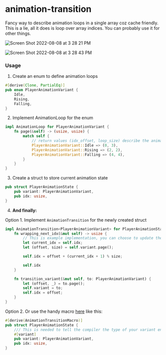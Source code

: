 # animation-transition

Fancy way to describe animation loops in a single array coz cache friendly.
This is a lie, all it does is loop over array indices.
You can probably use it for other things.

![Screen Shot 2022-08-08 at 3 28 21 PM](https://user-images.githubusercontent.com/11029896/183836973-f002f30f-8ac2-4717-8240-b1a9ecb70813.png)

![Screen Shot 2022-08-08 at 3 28 43 PM](https://user-images.githubusercontent.com/11029896/183836987-f1f6dce6-871e-4e5a-8da3-841734043c46.png)

### Usage

1. Create an enum to define animation loops

```Rust
#[derive(Clone, PartialEq)]
pub enum PlayerAnimationVariant {
    Idle,
    Rising,
    Falling,
}
```

2. Implement AnimationLoop for the enum

```Rust
impl AnimationLoop for PlayerAnimationVariant {
    fn page(&self) -> (usize, usize) {
        match self {
            // return values (idx_offset, loop_size) describe the animation loop
            PlayerAnimationVariant::Idle => (0, 3),
            PlayerAnimationVariant::Rising => (2, 2),
            PlayerAnimationVariant::Falling => (4, 4),
        }
    }
}
```

3. Create a struct to store current animation state

```Rust
pub struct PlayerAnimationState {
    pub variant: PlayerAnimationVariant,
    pub idx: usize,
}
```

4. **And finally:**

Option 1. Implement `AnimationTransition` for the newly created struct

```Rust
impl AnimationTransition<PlayerAnimationVariant> for PlayerAnimationState {
    fn wrapping_next_idx(&mut self) -> usize {
        // This is example implementation, you can choose to update the page however you like
        let current_idx = self.idx;
        let (offset, size) = self.variant.page();

        self.idx = offset + (current_idx + 1) % size;

        self.idx
    }

    fn transition_variant(&mut self, to: PlayerAnimationVariant) {
        let (offset, _) = to.page();
        self.variant = to;
        self.idx = offset;
    }
}

```

Option 2. Or use the handy macro [here](https://github.com/tauseefk/animation-transition-derive-macro) like this:

```Rust
#[derive(AnimationTransitionMacro)]
pub struct PlayerAnimationState {
    /// This is needed to tell the compiler the type of your variant enum
    #[variant]
    pub variant: PlayerAnimationVariant,
    pub idx: usize,
}
```
